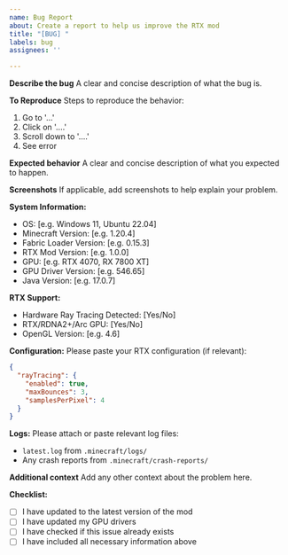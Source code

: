 ```yaml
---
name: Bug Report
about: Create a report to help us improve the RTX mod
title: "[BUG] "
labels: bug
assignees: ''

---
```


**Describe the bug**
A clear and concise description of what the bug is.

**To Reproduce**
Steps to reproduce the behavior:
1. Go to '...'
2. Click on '....'
3. Scroll down to '....'
4. See error

**Expected behavior**
A clear and concise description of what you expected to happen.

**Screenshots**
If applicable, add screenshots to help explain your problem.

**System Information:**
 - OS: [e.g. Windows 11, Ubuntu 22.04]
 - Minecraft Version: [e.g. 1.20.4]
 - Fabric Loader Version: [e.g. 0.15.3]
 - RTX Mod Version: [e.g. 1.0.0]
 - GPU: [e.g. RTX 4070, RX 7800 XT]
 - GPU Driver Version: [e.g. 546.65]
 - Java Version: [e.g. 17.0.7]

**RTX Support:**
 - Hardware Ray Tracing Detected: [Yes/No]
 - RTX/RDNA2+/Arc GPU: [Yes/No]
 - OpenGL Version: [e.g. 4.6]

**Configuration:**
Please paste your RTX configuration (if relevant):
```json
{
  "rayTracing": {
    "enabled": true,
    "maxBounces": 3,
    "samplesPerPixel": 4
  }
}
```

**Logs:**
Please attach or paste relevant log files:
- `latest.log` from `.minecraft/logs/`
- Any crash reports from `.minecraft/crash-reports/`

**Additional context**
Add any other context about the problem here.

**Checklist:**
- [ ] I have updated to the latest version of the mod
- [ ] I have updated my GPU drivers
- [ ] I have checked if this issue already exists
- [ ] I have included all necessary information above

